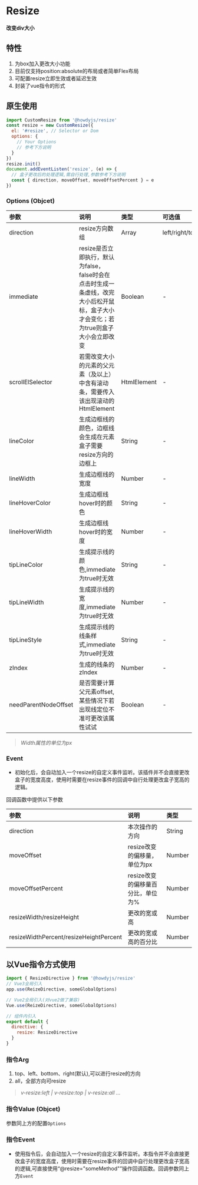 # Resize

**改变div大小**

## 特性
1. 为box加入更改大小功能
2. 目前仅支持position:absolute的布局或者简单Flex布局
3. 可配置resize立即生效或者延迟生效
4. 封装了vue指令的形式

## 原生使用
```js
import CustomResize from '@howdyjs/resize'
const resize = new CustomResize({
  el: '#resize', // Selector or Dom
  options: {
    // Your Options
    // 参考下方说明
  }
})
resize.init()
document.addEventListen('resize', (e) => {
  // 盒子更改后的处理逻辑,需自行处理,参数参考下方说明
  const { direction, moveOffset, moveOffsetPercent } = e
})
```

### Options (Objcet)
|参数|说明|类型|可选值|默认值|
|:---|:---|:---|:---|:---|
|direction|resize方向数组|Array|left/right/top/bottom|right|
|immediate|resize是否立即执行，默认为false，false时会在点击时生成一条虚线，改完大小后松开鼠标，盒子大小才会变化；若为true则盒子大小会立即改变|Boolean|-|false|
|scrollElSelector|若需改变大小的元素的父元素（及以上）中含有滚动条，需要传入该出现滚动的HtmlElement|HtmlElement|-|null|
|lineColor|生成边框线的颜色，边框线会生成在元素盒子需要resize方向的边框上|String|-|#aab|
|lineWidth|生成边框线的宽度|Number|-|2|
|lineHoverColor|生成边框线hover时的颜色|String|-|#88f|
|lineHoverWidth|生成边框线hover时的宽度|Number|-|4|
|tipLineColor|生成提示线的颜色,immediate为true时无效|String|-|#262626|
|tipLineWidth|生成提示线的宽度,immediate为true时无效|Number|-|1|
|tipLineStyle|生成提示线的线条样式,immediate为true时无效|String|-|dashed|
|zIndex|生成的线条的zIndex|Number|-|999|
|needParentNodeOffset|是否需要计算父元素offset,某些情况下若出现线定位不准可更改该属性试试|Boolean|-|true|

> *Width属性的单位为px*

### Event
+ 初始化后，会自动加入一个resize的自定义事件监听。该插件并不会直接更改盒子的宽度高度，使用时需要在resize事件的回调中自行处理更改盒子宽高的逻辑。

回调函数中提供以下参数

|参数|说明|类型|
|:---|:---|:---|
|direction|本次操作的方向|String|
|moveOffset|resize改变的偏移量，单位为px|Number|
|moveOffsetPercent|resize改变的偏移量百分比，单位为%|Number|
|resizeWidth/resizeHeight|更改的宽或高|Number|
|resizeWidthPercent/resizeHeightPercent|更改的宽或高的百分比|Number|

## 以Vue指令方式使用
```js
import { ResizeDirective } from '@howdyjs/resize'
// Vue3全局引入
app.use(ReizeDirective, someGlobalOptions)

// Vue2全局引入(对vue2做了兼容)
Vue.use(ReizeDirective, someGlobalOptions)

// 组件内引入
export default {
  directive: {
    resize: ResizeDirective
  }
}
```

### 指令Arg
1. top、left、bottom、right(默认),可以进行resize的方向
2. all，全部方向可resize

> *v-resize:left | v-resize:top | v-resize:all ...*

### 指令Value (Objcet)
参数同上方的配置`Options`

### 指令Event
+ 使用指令后，会自动加入一个resize的自定义事件监听。本指令并不会直接更改盒子的宽度高度，使用时需要在resize事件的回调中自行处理更改盒子宽高的逻辑,可直接使用“@resize="someMethod"”操作回调函数。回调参数同上方`Event`